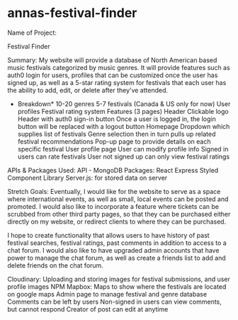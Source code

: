 # annas-festival-finder

Name of Project:

Festival Finder

Summary:
My website will provide a database of North American based music festivals categorized by music genres. It will provide features such as auth0 login for users, profiles that can be customized once the user has signed up, as well as a 5-star rating system for festivals that each user has the ability to add, edit, or delete after they’ve attended. 

* Breakdown*
10-20 genres
5-7 festivals (Canada & US only for now)
User profiles
Festival rating system
Features (3 pages)
Header
Clickable logo
Header with auth0 sign-in button
Once a user is logged in, the login button will be replaced with a logout button
Homepage
Dropdown which supplies list of festivals
Genre selection then in turn pulls up related festival recommendations
Pop-up page to provide details on each specific festival
User profile page 
User can modify profile info
Signed in users can rate festivals
User not signed up can only view festival ratings


APIs & Packages Used:
API - MongoDB
Packages:
React 
Express
Styled Component Library
Server.js: for stored data on server

Stretch Goals:
Eventually, I would like for the website to serve as a space where international events, as well as small, local events can be posted and promoted. I would also like to incorporate a feature where tickets can be scrubbed from other third party pages, so that they can be purchased either directly on my website, or redirect clients to where they can be purchased. 

I hope to create functionality that allows users to have history of past festival searches, festival ratings, past comments in addition to access to a chat forum. I would also like to have upgraded admin accounts that have power to manage the chat forum, as well as create a friends list to add and delete friends on the chat forum. 

Cloudinary: Uploading and storing images for festival submissions, and user profile images
NPM Mapbox: Maps to show where the festivals are located on google maps
Admin page to manage festival and genre database
Comments can be left by users
Non-signed in users can view comments, but cannot respond
Creator of post can edit at anytime







